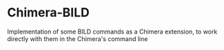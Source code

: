 # Chimera-BILD
Implementation of some BILD commands as a Chimera extension, to work directly with them in the Chimera's command line
